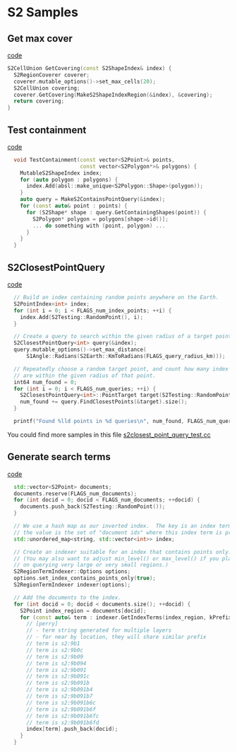 # S2 Samples

## Get max cover

[code](https://github.com/google/s2geometry/blob/9398b7c8d55c15c4ad7cdc645c482232ea7c087a/src/s2/s2shape_index_region.h#L49
)
```C++
S2CellUnion GetCovering(const S2ShapeIndex& index) {
  S2RegionCoverer coverer;
  coverer.mutable_options()->set_max_cells(20);
  S2CellUnion covering;
  coverer.GetCovering(MakeS2ShapeIndexRegion(&index), &covering);
  return covering;
}
```

## Test containment
[code](https://github.com/google/s2geometry/blob/9398b7c8d55c15c4ad7cdc645c482232ea7c087a/src/s2/mutable_s2shape_index.h#L79)

```C++
  void TestContainment(const vector<S2Point>& points,
                       const vector<S2Polygon*>& polygons) {
    MutableS2ShapeIndex index;
    for (auto polygon : polygons) {
      index.Add(absl::make_unique<S2Polygon::Shape>(polygon));
    }
    auto query = MakeS2ContainsPointQuery(&index);
    for (const auto& point : points) {
      for (S2Shape* shape : query.GetContainingShapes(point)) {
        S2Polygon* polygon = polygons[shape->id()];
        ... do something with (point, polygon) ...
      }
    }
  }
```

## S2ClosestPointQuery

[code](https://github.com/google/s2geometry/blob/9398b7c8d55c15c4ad7cdc645c482232ea7c087a/src/s2/s2closest_point_query.h#L150)

```C++
  // Build an index containing random points anywhere on the Earth.
  S2PointIndex<int> index;
  for (int i = 0; i < FLAGS_num_index_points; ++i) {
    index.Add(S2Testing::RandomPoint(), i);
  }

  // Create a query to search within the given radius of a target point.
  S2ClosestPointQuery<int> query(&index);
  query.mutable_options()->set_max_distance(
      S1Angle::Radians(S2Earth::KmToRadians(FLAGS_query_radius_km)));

  // Repeatedly choose a random target point, and count how many index points
  // are within the given radius of that point.
  int64 num_found = 0;
  for (int i = 0; i < FLAGS_num_queries; ++i) {
    S2ClosestPointQuery<int>::PointTarget target(S2Testing::RandomPoint());
    num_found += query.FindClosestPoints(&target).size();
  }

  printf("Found %lld points in %d queries\n", num_found, FLAGS_num_queries);

```
You could find more samples in this file [s2closest_point_query_test.cc](https://github.com/google/s2geometry/blob/bec06921d72068fb22ef2100830c718659a19b58/src/s2/s2closest_point_query_test.cc#L42)


## Generate search terms

[code]()

```C++
  std::vector<S2Point> documents;
  documents.reserve(FLAGS_num_documents);
  for (int docid = 0; docid < FLAGS_num_documents; ++docid) {
    documents.push_back(S2Testing::RandomPoint());
  }

  // We use a hash map as our inverted index.  The key is an index term, and
  // the value is the set of "document ids" where this index term is present.
  std::unordered_map<string, std::vector<int>> index;

  // Create an indexer suitable for an index that contains points only.
  // (You may also want to adjust min_level() or max_level() if you plan
  // on querying very large or very small regions.)
  S2RegionTermIndexer::Options options;
  options.set_index_contains_points_only(true);
  S2RegionTermIndexer indexer(options);

  // Add the documents to the index.
  for (int docid = 0; docid < documents.size(); ++docid) {
    S2Point index_region = documents[docid];
    for (const auto& term : indexer.GetIndexTerms(index_region, kPrefix)) {
      // [perry]
      // - term string generated for multiple layers
      // - for near by location, they will share similar prefix
      // term is s2:9b1
      // term is s2:9b0c
      // term is s2:9b09
      // term is s2:9b094
      // term is s2:9b091
      // term is s2:9b091c
      // term is s2:9b091b
      // term is s2:9b091b4
      // term is s2:9b091b7
      // term is s2:9b091b6c
      // term is s2:9b091b6f
      // term is s2:9b091b6fc
      // term is s2:9b091b6fd
      index[term].push_back(docid);
    }
  }
```

